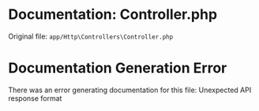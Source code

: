 # Documentation: Controller.php

Original file: `app/Http\Controllers\Controller.php`

# Documentation Generation Error

There was an error generating documentation for this file: Unexpected API response format